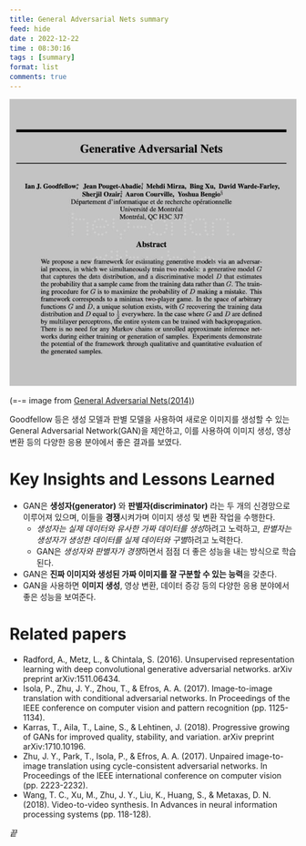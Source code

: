 ```yaml
---
title: General Adversarial Nets summary
feed: hide
date : 2022-12-22
time : 08:30:16
tags : [summary]
format: list
comments: true
---
```


![](/attachments/General_Adversarial_Nets_paper.jpeg)

(\=\-\= image from [General Adversarial Nets(2014)](https://papers.nips.cc/paper/5423-generative-adversarial-nets))

Goodfellow 등은 생성 모델과 판별 모델을 사용하여 새로운 이미지를 생성할 수 있는 General Adversarial Network(GAN)을 제안하고, 이를 사용하여 이미지 생성, 영상 변환 등의 다양한 응용 분야에서 좋은 결과를 보였다.

# Key Insights and Lessons Learned
- GAN은 **생성자(generator)** 와 **판별자(discriminator)** 라는 두 개의 신경망으로 이루어져 있으며, 이들을 **경쟁**시켜가며 이미지 생성 및 변환 작업을 수행한다.
    - *생성자는 실제 데이터와 유사한 가짜 데이터를 생성*하려고 노력하고, *판별자는 생성자가 생성한 데이터를 실제 데이터와 구별*하려고 노력한다.
    - GAN은 *생성자와 판별자가 경쟁*하면서 점점 더 좋은 성능을 내는 방식으로 학습된다.
- GAN은 **진짜 이미지와 생성된 가짜 이미지를 잘 구분할 수 있는 능력**을 갖춘다.
- GAN을 사용하면 **이미지 생성**, 영상 변환, 데이터 증강 등의 다양한 응용 분야에서 좋은 성능을 보여준다.

# Related papers
- Radford, A., Metz, L., & Chintala, S. (2016). Unsupervised representation learning with deep convolutional generative adversarial networks. arXiv preprint arXiv:1511.06434.
- Isola, P., Zhu, J. Y., Zhou, T., & Efros, A. A. (2017). Image-to-image translation with conditional adversarial networks. In Proceedings of the IEEE conference on computer vision and pattern recognition (pp. 1125-1134).
- Karras, T., Aila, T., Laine, S., & Lehtinen, J. (2018). Progressive growing of GANs for improved quality, stability, and variation. arXiv preprint arXiv:1710.10196.
- Zhu, J. Y., Park, T., Isola, P., & Efros, A. A. (2017). Unpaired image-to-image translation using cycle-consistent adversarial networks. In Proceedings of the IEEE international conference on computer vision (pp. 2223-2232).
- Wang, T. C., Xu, M., Zhu, J. Y., Liu, K., Huang, S., & Metaxas, D. N. (2018). Video-to-video synthesis. In Advances in neural information processing systems (pp. 118-128).


_끝_
